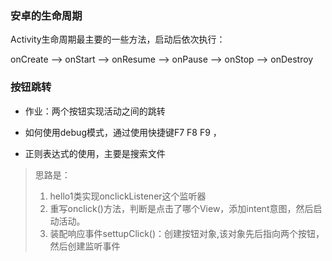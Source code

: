 ### 安卓的生命周期

Activity生命周期最主要的一些方法，启动后依次执行：

onCreate –> onStart –> onResume –> onPause –> onStop –> onDestroy



### 按钮跳转

- 作业：两个按钮实现活动之间的跳转

- 如何使用debug模式，通过使用快捷键F7 F8 F9 ，

- 正则表达式的使用，主要是搜索文件


> 思路是：
>
> 1. hello1类实现onclickListener这个监听器
> 2. 重写onclick()方法，判断是点击了哪个View，添加intent意图，然后启动活动。
> 3. 装配响应事件settupClick()：创建按钮对象,该对象先后指向两个按钮，然后创建监听事件



